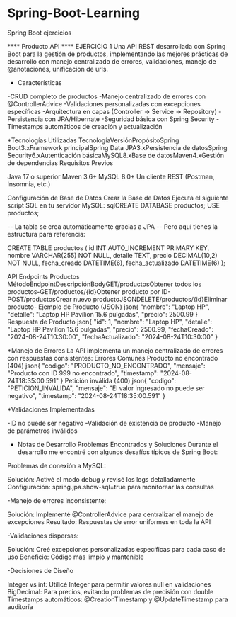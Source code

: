 # Spring-Boot-Learning
Spring Boot ejercicios

**** Producto API **** EJERCICIO 1
Una API REST desarrollada con Spring Boot para la gestión de productos, implementando las mejores prácticas de desarrollo con manejo centralizado de errores, validaciones, manejo de @anotaciones, unificacion de urls.
 * Características

 -CRUD completo de productos
 -Manejo centralizado de errores con @ControllerAdvice
 -Validaciones personalizadas con excepciones específicas
 -Arquitectura en capas (Controller → Service → Repository)
 -Persistencia con JPA/Hibernate
 -Seguridad básica con Spring Security
 -Timestamps automáticos de creación y actualización

 *Tecnologías Utilizadas
TecnologíaVersiónPropósitoSpring Boot3.xFramework principalSpring Data JPA3.xPersistencia de datosSpring Security6.xAutenticación básicaMySQL8.xBase de datosMaven4.xGestión de dependencias
 Requisitos Previos

Java 17 o superior
Maven 3.6+
MySQL 8.0+
Un cliente REST (Postman, Insomnia, etc.)

 Configuración de Base de Datos
Crear la Base de Datos
Ejecuta el siguiente script SQL en tu servidor MySQL:
sqlCREATE DATABASE productos;
USE productos;

-- La tabla se crea automáticamente gracias a JPA
-- Pero aquí tienes la estructura para referencia:

CREATE TABLE productos (
    id INT AUTO_INCREMENT PRIMARY KEY,
    nombre VARCHAR(255) NOT NULL,
    detalle TEXT,
    precio DECIMAL(10,2) NOT NULL,
    fecha_creado DATETIME(6),
    fecha_actualizado DATETIME(6)
);


 API Endpoints
Productos
MétodoEndpointDescripciónBodyGET/productosObtener todos los productos-GET/productos/{id}Obtener producto por ID-POST/productosCrear nuevo productoJSONDELETE/productos/{id}Eliminar producto-
Ejemplo de Producto (JSON)
json{
    "nombre": "Laptop HP",
    "detalle": "Laptop HP Pavilion 15.6 pulgadas",
    "precio": 2500.99
}
Respuesta de Producto
json{
    "id": 1,
    "nombre": "Laptop HP",
    "detalle": "Laptop HP Pavilion 15.6 pulgadas",
    "precio": 2500.99,
    "fechaCreado": "2024-08-24T10:30:00",
    "fechaActualizado": "2024-08-24T10:30:00"
}

 *Manejo de Errores
La API implementa un manejo centralizado de errores con respuestas consistentes:
Errores Comunes
Producto no encontrado (404)
json{
    "codigo": "PRODUCTO_NO_ENCONTRADO",
    "mensaje": "Producto con ID 999 no encontrado",
    "timestamp": "2024-08-24T18:35:00.591"
}
Petición inválida (400)
json{
    "codigo": "PETICION_INVALIDA", 
    "mensaje": "El valor ingresado no puede ser negativo",
    "timestamp": "2024-08-24T18:35:00.591"
}

*Validaciones Implementadas

 -ID no puede ser negativo
 -Validación de existencia de producto
 -Manejo de parámetros inválidos

* Notas de Desarrollo
Problemas Encontrados y Soluciones
Durante el desarrollo me encontré con algunos desafíos típicos de Spring Boot:

Problemas de conexión a MySQL:

Solución: Activé el modo debug y revisé los logs detalladamente
Configuración: spring.jpa.show-sql=true para monitorear las consultas


-Manejo de errores inconsistente:

Solución: Implementé @ControllerAdvice para centralizar el manejo de excepciones
Resultado: Respuestas de error uniformes en toda la API


-Validaciones dispersas:

Solución: Creé excepciones personalizadas específicas para cada caso de uso
Beneficio: Código más limpio y mantenible


-Decisiones de Diseño

Integer vs int: Utilicé Integer para permitir valores null en validaciones
BigDecimal: Para precios, evitando problemas de precisión con double
Timestamps automáticos: @CreationTimestamp y @UpdateTimestamp para auditoría
